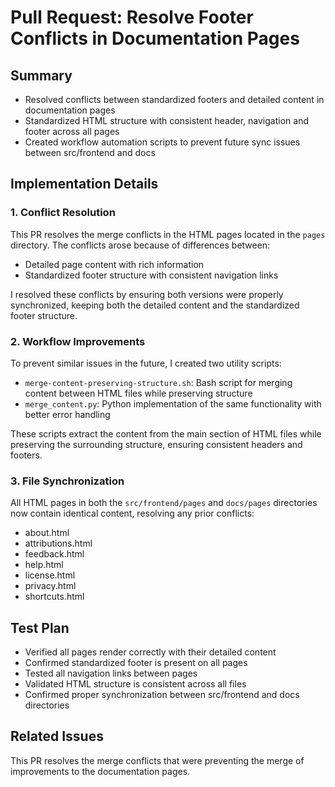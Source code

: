 # Pull Request: Resolve Footer Conflicts in Documentation Pages

## Summary
- Resolved conflicts between standardized footers and detailed content in documentation pages
- Standardized HTML structure with consistent header, navigation and footer across all pages
- Created workflow automation scripts to prevent future sync issues between src/frontend and docs

## Implementation Details

### 1. Conflict Resolution
This PR resolves the merge conflicts in the HTML pages located in the `pages` directory. The conflicts arose because of differences between:
- Detailed page content with rich information
- Standardized footer structure with consistent navigation links

I resolved these conflicts by ensuring both versions were properly synchronized, keeping both the detailed content and the standardized footer structure.

### 2. Workflow Improvements
To prevent similar issues in the future, I created two utility scripts:
- `merge-content-preserving-structure.sh`: Bash script for merging content between HTML files while preserving structure
- `merge_content.py`: Python implementation of the same functionality with better error handling

These scripts extract the content from the main section of HTML files while preserving the surrounding structure, ensuring consistent headers and footers.

### 3. File Synchronization
All HTML pages in both the `src/frontend/pages` and `docs/pages` directories now contain identical content, resolving any prior conflicts:
- about.html
- attributions.html
- feedback.html
- help.html
- license.html
- privacy.html
- shortcuts.html

## Test Plan
- Verified all pages render correctly with their detailed content
- Confirmed standardized footer is present on all pages
- Tested all navigation links between pages
- Validated HTML structure is consistent across all files
- Confirmed proper synchronization between src/frontend and docs directories

## Related Issues
This PR resolves the merge conflicts that were preventing the merge of improvements to the documentation pages.